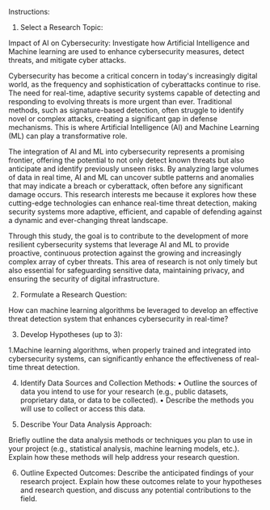 Instructions:

1.	Select a Research Topic:
   
Impact of AI on Cybersecurity: Investigate how Artificial Intelligence and Machine learning are used to enhance cybersecurity measures, detect threats, and mitigate cyber attacks.

Cybersecurity has become a critical concern in today's increasingly digital world, as the frequency and sophistication of cyberattacks continue to rise. The need for real-time, adaptive security systems capable of detecting and responding to evolving threats is more urgent than ever. Traditional methods, such as signature-based detection, often struggle to identify novel or complex attacks, creating a significant gap in defense mechanisms. This is where Artificial Intelligence (AI) and Machine Learning (ML) can play a transformative role.

The integration of AI and ML into cybersecurity represents a promising frontier, offering the potential to not only detect known threats but also anticipate and identify previously unseen risks. By analyzing large volumes of data in real time, AI and ML can uncover subtle patterns and anomalies that may indicate a breach or cyberattack, often before any significant damage occurs. This research interests me because it explores how these cutting-edge technologies can enhance real-time threat detection, making security systems more adaptive, efficient, and capable of defending against a dynamic and ever-changing threat landscape.

Through this study, the goal is to contribute to the development of more resilient cybersecurity systems that leverage AI and ML to provide proactive, continuous protection against the growing and increasingly complex array of cyber threats. This area of research is not only timely but also essential for safeguarding sensitive data, maintaining privacy, and ensuring the security of digital infrastructure.

2.	Formulate a Research Question:
   
How can machine learning algorithms be leveraged to develop an effective threat detection system that enhances cybersecurity in real-time?

3.	Develop Hypotheses (up to 3):

   1.Machine learning algorithms, when properly trained and integrated into cybersecurity systems, can significantly enhance the effectiveness of real-time threat detection.
   

4.	Identify Data Sources and Collection Methods:
•	Outline the sources of data you intend to use for your research (e.g., public datasets, proprietary data, or data to be collected).
•	Describe the methods you will use to collect or access this data.

5.	Describe Your Data Analysis Approach:
   
Briefly outline the data analysis methods or techniques you plan to use in your project (e.g., statistical analysis, machine learning models, etc.). Explain how these methods will help address your research question.


6.	Outline Expected Outcomes:
Describe the anticipated findings of your research project. Explain how these outcomes relate to your hypotheses and research question, and discuss any potential contributions to the field.
